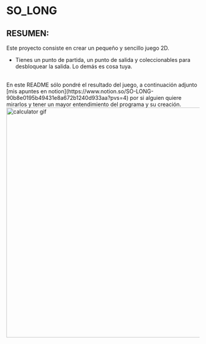 # SO_LONG

## RESUMEN:
Este proyecto consiste en crear un pequeño y sencillo juego 2D.
- Tienes un punto de partida, un punto de salida y coleccionables para desbloquear la salida. Lo demás es cosa tuya.


<br>
En este README sólo pondré el resultado del juego, a continuación adjunto [mis apuntes en notion](https://www.notion.so/SO-LONG-90b8e0195b49431e8a672b1240d933aa?pvs=4)
por si alguien quiere mirarlos y tener un mayor entendimiento del programa y su creación.

<img width="600" alt="calculator gif" src="https://media.giphy.com/media/v1.Y2lkPTc5MGI3NjExazVvNXNvZ200M2wzN2lxOTE5OGp6aDloYXRiYnZreTYxeGF0enRlbiZlcD12MV9pbnRlcm5hbF9naWZfYnlfaWQmY3Q9Zw/6UYH5gkm3Ezp3RidV7/giphy.gif">
